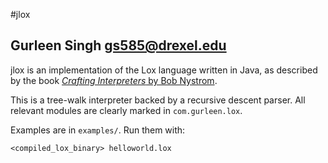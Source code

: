 #jlox
## Gurleen Singh <gs585@drexel.edu>

jlox is an implementation of the Lox language written in Java,
as described by the book [_Crafting Interpreters_ by Bob Nystrom](https://craftinginterpreters.com/).

This is a tree-walk interpreter backed by a recursive descent parser.
All relevant modules are clearly marked in `com.gurleen.lox`.

Examples are in `examples/`. Run them with:
```
<compiled_lox_binary> helloworld.lox
```